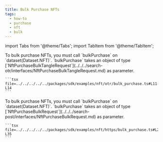 ```yaml
---
title: Bulk Purchase NFTs
tags:
  - how-to
  - purchase
  - nft
  - bulk
---
```


import Tabs from '@theme/Tabs';
import TabItem from '@theme/TabItem';

<Tabs>
  <TabItem value="otr" label="OTR">
    To bulk purchase NFTs, you must call `bulkPurchase` on `dataset(Dataset.NFT)`.
    `bulkPurchase` takes an object of type [`NftPurchaseBulkTangleRequest`](../../../search-otr/interfaces/NftPurchaseBulkTangleRequest.md) as parameter.

    ```tsx file=../../../../../packages/sdk/examples/nft/otr/bulk_purchase.ts#L11-L14
    ```
  </TabItem>  
  <TabItem value="https" label="HTTPS">
    To bulk purchase NFTs, you must call `bulkPurchase` on `dataset(Dataset.NFT)`.
    `bulkPurchase` takes an object of type [`NftPurchaseBulkRequest`](../../../search-post/interfaces/NftPurchaseBulkRequest.md) as parameter.

    ```tsx file=../../../../../packages/sdk/examples/nft/https/bulk_purchase.ts#L22-L35
    ```
  </TabItem>
</Tabs>

